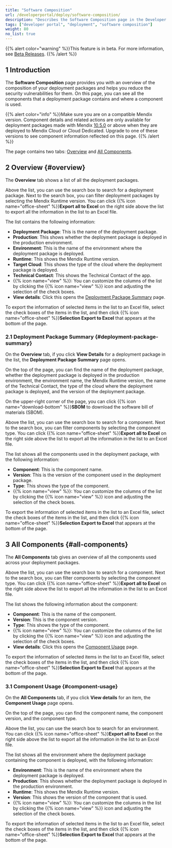 ```yaml
---
title: "Software Composition"
url: /developerportal/deploy/software-composition/
description: "Describes the Software Composition page in the Developer Portal."
tags: ["developer portal", "deployment", "software composition"]
weight: 80
no_list: true
---
```


{{% alert color="warning" %}}This feature is in beta. For more information, see [Beta Releases](/releasenotes/beta-features). {{% /alert %}}

## 1 Introduction

The **Software Composition** page provides you with an overview of the composition of your deployment packages and helps you reduce the security vulnerabilities for them. On this page, you can see all the components that a deployment package contains and where a component is used.

{{% alert color="info" %}}Make sure you are on a compatible Mendix version. Component details and related actions are only available for deployment packages made with Mendix [10.5.0](/releasenotes/studio-pro/10.5/) or above when they are deployed to Mendix Cloud or Cloud Dedicated. Upgrade to one of these versions to see component information reflected on this page. {{% /alert %}}

The page contains two tabs: [Overview](#overview) and [All Components](#all-components).

## 2 Overview {#overview}

The **Overview** tab shows a list of all the deployment packages.

Above the list, you can use the search box to search for a deployment package. Next to the search box, you can filter deployment packages by selecting the Mendix Runtime version. You can click {{% icon name="office-sheet" %}}**Export all to Excel** on the right side above the list to export all the information in the list to an Excel file.

The list contains the following information:

* **Deployment Package**: This is the name of the deployment package.
* **Production**: This shows whether the deployment package is deployed in the production environment.
* **Environment**: This is the name of the environment where the deployment package is deployed.
* **Runtime**: This shows the Mendix Runtime version.
* **Target Cloud**: This shows the type of the cloud where the deployment package is deployed.
* **Technical Contact**: This shows the Technical Contact of the app.
* {{% icon name="view" %}}: You can customize the columns of the list by clicking the {{% icon name="view" %}} icon and adjusting the selection of the check boxes.
* **View details**: Click this opens the [Deployment Package Summary](#deployment-package-summary) page.

To export the information of selected items in the list to an Excel file, select the check boxes of the items in the list, and then click {{% icon name="office-sheet" %}}**Selection Export to Excel** that appears at the bottom of the page.

### 2.1 Deployment Package Summary {#deployment-package-summary}

On the **Overview** tab, if you click **View Details** for a deployment package in the list, the **Deployment Package Summary** page opens. 

On the top of the page, you can find the name of the deployment package, whether the deployment package is deployed in the production environment, the environment name, the Mendix Runtime version, the name of the Technical Contact, the type of the cloud where the deployment package is deployed, and the version of the deployment package.

On the upper-right corner of the page, you can click {{% icon name="download-bottom" %}}**SBOM** to download the software bill of materials (SBOM).

Above the list, you can use the search box to search for a component. Next to the search box, you can filter components by selecting the component type. You can click {{% icon name="office-sheet" %}}**Export all to Excel** on the right side above the list to export all the information in the list to an Excel file.

The list shows all the components used in the deployment package, with the following information: 

* **Component**: This is the component name.
* **Version**: This is the version of the component used in the deployment package.
* **Type**: This shows the type of the component.
* {{% icon name="view" %}}: You can customize the columns of the list by clicking the {{% icon name="view" %}} icon and adjusting the selection of the check boxes.

To export the information of selected items in the list to an Excel file, select the check boxes of the items in the list, and then click {{% icon name="office-sheet" %}}**Selection Export to Excel** that appears at the bottom of the page.

## 3 All Components {#all-components}

The **All Components** tab gives an overview of all the components used across your deployment packages. 

Above the list, you can use the search box to search for a component. Next to the search box, you can filter components by selecting the component type. You can click {{% icon name="office-sheet" %}}**Export all to Excel** on the right side above the list to export all the information in the list to an Excel file.

The list shows the following information about the component:

* **Component**: This is the name of the component.
* **Version**: This is the component version.
* **Type**: This shows the type of the component.
* {{% icon name="view" %}}: You can customize the columns of the list by clicking the {{% icon name="view" %}} icon and adjusting the selection of the check boxes.
* **View details**: Click this opens the [Component Usage](#component-usage) page.

To export the information of selected items in the list to an Excel file, select the check boxes of the items in the list, and then click {{% icon name="office-sheet" %}}**Selection Export to Excel** that appears at the bottom of the page.

### 3.1 Component Usage {#component-usage}

On the **All Components** tab, if you click **View details** for an item, the **Component Usage** page opens.

On the top of the page, you can find the component name, the component version, and the component type. 

Above the list, you can use the search box to search for an environment. You can click {{% icon name="office-sheet" %}}**Export all to Excel** on the right side above the list to export all the information in the list to an Excel file.

The list shows all the environment where the deployment package containing the component is deployed, with the following information: 

* **Environment**: This is the name of the environment where the deployment package is deployed.
* **Production**: This shows whether the deployment package is deployed in the production environment.
* **Runtime**: This shows the Mendix Runtime version.
* **Version**: This shows the version of the component that is used.
* {{% icon name="view" %}}:  You can customize the columns in the list by clicking the {{% icon name="view" %}} icon and adjusting the selection of the check boxes.

To export the information of selected items in the list to an Excel file, select the check boxes of the items in the list, and then click {{% icon name="office-sheet" %}}**Selection Export to Excel** that appears at the bottom of the page.